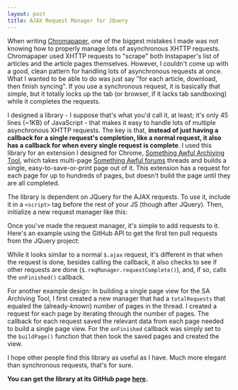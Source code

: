 ```yaml
---
layout: post
title: AJAX Request Manager for JQuery
---
```


When writing [Chromapaper][4], one of the biggest mistakes I made was not knowing how to properly manage lots of asynchronous XHTTP requests. Chromapaper used XHTTP requests to "scrape" both Instapaper's list of articles and the article pages themselves. However, I couldn't come up with a good, clean pattern for handling lots of asynchronous requests at once. What I wanted to be able to do was just say "for each article, download, then finish syncing". If you use a synchronous request, it is basically that simple, but it totally locks up the tab (or browser, if it lacks tab sandboxing) while it completes the requests.

I designed a library - I suppose that's what you'd call it, at least; it's only 45 lines (~1KB) of JavaScript - that makes it easy to handle lots of multiple asynchronous XHTTP requests. The key is that, **instead of just having a callback for a single request's completion, like a normal request, it also has a callback for when every single request is complete**. I used this library for an extension I designed for Chrome, [Something Awful Archiving Tool][1], which takes multi-page [Something Awful forums][3] threads and builds a single, easy-to-save-or-print page out of it. This extension has a request for each page for up to hundreds of pages, but doesn't build the page until they are all completed.

The library is dependent on JQuery for the AJAX requests. To use it, include it in a `<script>` tag before the rest of your JS (though after JQuery). Then, initialize a new request manager like this:

<script src="https://gist.github.com/1131628.js?file=init.js"> </script>

Once you've made the request manager, it's simple to add requests to it. Here's an example using the GitHub API to get the first ten pull requests from the JQuery project:

<script src="https://gist.github.com/1131628.js?file=createreq.js"> </script>

While it looks similar to a normal `$.ajax` request, it's different in that when the request is done, besides calling the callback, it also checks to see if other requests are done (`$.reqManager.requestComplete()`), and, if so, calls the `onFinished()` callback.

For another example design: In building a single page view for the SA Archiving Tool, I first created a new manager that had a `totalRequests` that equaled the (already-known) number of pages in the thread. I created a request for each page by iterating through the number of pages. The callback for each request saved the relevant data from each page needed to build a single page view. For the `onFinished` callback was simply set to the `buildPage()` function that then took the saved pages and created the view. 

I hope other people find this library as useful as I have. Much more elegant than synchronous requests, that's for sure.

**You can get the library at its GitHub page [here][2].**

[1]: https://github.com/thomasboyt/SA-Archiving-Tool
[2]: https://github.com/thomasboyt/JQuery-AJAX-Requests-Manager
[3]: http://forums.somethingawful.com/
[4]: https://github.com/thomasboyt/Chromapaper